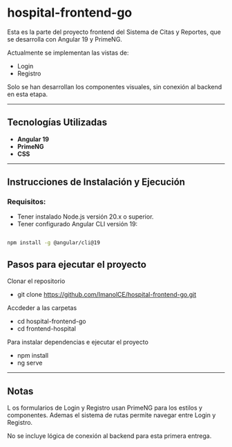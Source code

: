 # hospital-frontend-go

Esta es la parte del proyecto frontend del Sistema de Citas y Reportes, que se desarrolla con Angular 19 y PrimeNG. 

Actualmente se implementan las vistas de:

- Login  
- Registro  

Solo se han desarrollan los componentes visuales, sin conexión al backend en esta etapa.

---

## Tecnologías Utilizadas

- **Angular 19**
- **PrimeNG**
- **CSS**

---

##  Instrucciones de Instalación y Ejecución

### Requisitos:

- Tener instalado Node.js versión 20.x o superior.
- Tener configurado Angular CLI versión 19:

```bash

npm install -g @angular/cli@19

```

## Pasos para ejecutar el proyecto 

Clonar el repositorio 

- git clone https://github.com/ImanolCE/hospital-frontend-go.git

Accdeder a las carpetas 

- cd hospital-frontend-go
- cd frontend-hospital

Para instalar dependencias e ejecutar el proyecto 

- npm install
- ng serve

---

## Notas 

L os formularios de Login y Registro usan PrimeNG para los estilos y componentes. Ademas  el sistema de rutas permite navegar entre Login y Registro.

No se incluye lógica de conexión al backend para esta primera entrega.

